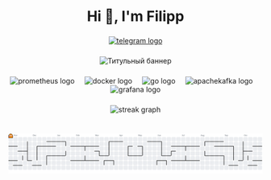<h1 align="center">Hi 👋, I'm Filipp</h1>

###

<div align="center">
  <a href="https://t.me/c0dys" target="_blank">
    <img src="https://img.shields.io/static/v1?message=Telegram&logo=telegram&label=&color=2CA5E0&logoColor=white&labelColor=&style=for-the-badge" height="25" alt="telegram logo"  />
  </a>
</div>

###

<div align="center">
  <img src="https://readme-typing-svg.demolab.com?font=Fira+Code&size=30&duration=2800&pause=300&color=27A0F7&center=true&vCenter=true&width=800&height=50&lines=Backend;Golang;Microservices;" alt="Титульный баннер">
</div>

###

<div align="center">
  <img src="https://cdn.jsdelivr.net/gh/devicons/devicon/icons/prometheus/prometheus-original.svg" height="60" alt="prometheus logo"  />
  <img width="12" />
  <img src="https://cdn.simpleicons.org/docker/2496ED" height="60" alt="docker logo"  />
  <img width="12" />
  <img src="https://cdn.simpleicons.org/go/00ADD8" height="60" alt="go logo"  />
  <img width="12" />
  <img src="https://cdn.simpleicons.org/apachekafka/231F20" height="60" alt="apachekafka logo"  />
  <img width="12" />
  <img src="https://cdn.jsdelivr.net/gh/devicons/devicon/icons/grafana/grafana-original.svg" height="60" alt="grafana logo"  />
</div>

###

<div align="center">
  <img src="https://streak-stats.demolab.com?user=immxrtalbeast&locale=en&mode=daily&theme=cobalt2&hide_border=true&border_radius=5&order=3" height="150" alt="streak graph"  />
</div>

###

<br clear="both">
<picture>
  <source media="(prefers-color-scheme: dark)" srcset="https://raw.githubusercontent.com/immxrtalbeast/immxrtalbeast/output/pacman-contribution-graph-dark.svg">
  <source media="(prefers-color-scheme: light)" srcset="https://raw.githubusercontent.com/immxrtalbeast/immxrtalbeast/output/pacman-contribution-graph.svg">
  <img alt="Pac-Man contribution graph" src="https://raw.githubusercontent.com/immxrtalbeast/immxrtalbeast/output/pacman-contribution-graph.svg">
</picture>

###
